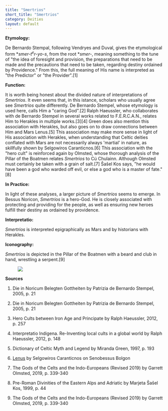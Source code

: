 ```yaml
---
title: "Smertrios"
short_title: "Smertrios"
category: Deities
layout: default
---
```


**Etymology:**

De Bernardo Stempal, following Vendryes and Duval, gives the etymological form \**smer-t<sup>e</sup>r-yo-s*, from the root \**smer-*, meaning something to the tune of "the idea of foresight and provision, the preparations that need to be made and the precautions that need to be taken, regarding destiny ordained by Providence." From this, the full meaning of His name is interpreted as "the Predictor" or "the Provider".\[1]

**Function:**

It is worth being honest about the divided nature of interpretations of *Smertrios*. It even seems that, in this istance, scholars who usually agree see *Smertrios* quite differently. De Bernardo Stempel, whose etymology is used here, calls Him a "caring God".\[2] Ralph Haeussler, who collaborates with de Bernardo Stempel in several works related to F.E.R.C.A.N., relates Him to Herakles in multiple works.\[3]\[4] Green does also mention this association with Herakles, but also goes on to draw connections between Him and Mars Lenus.\[5] This association may make more sense in light of His association with Herakles, when understanding that Celtic deities conflated with Mars are not necessarily always 'martial' in nature, as skillfully shown by Selgowiros Caranticnos.\[6] This association with the "hero cult" is reinforced again by Olmsted, whose thorough analysis of the Pillar of the Boatmen relates *Smertrios* to Cú Chulainn. Although Olmsted must certainly be taken with a grain of salt.\[7] Šašel Kos says, "he would have been a god who warded off evil, or else a god who is a master of fate."\[8]

**In Practice:**

In light of these analyses, a larger picture of *Smertrios* seems to emerge. In Bessus Noricon, *Smertrios* is a hero-God. He is closely associated with protecting and providing for the people, as well as ensuring new heroes fulfill their destiny as ordained by providence.

**Interpretatio:**

*Smertrios* is interpreted epigraphically as Mars and by historians with Herakles. 

**Iconography:**

*Smertrios* is depicted in the Pillar of the Boatmen with a beard and club in hand, wrestling a serpent.\[9]

<figure class="deity-image"><img src="{{ '/assets/img/smertrios.png' | relative_url }}"></figure>

**Sources**

1. Die in Noricum Belegten Gottheiten by Patrizia de Bernardo Stempel, 2005, p. 21

2. Die in Noricum Belegten Gottheiten by Patrizia de Bernardo Stempel, 2005, p. 21

3. Hero Cults between Iron Age and Principate by Ralph Haeussler, 2012, p. 257

4. Interpretatio Indigena. Re-Inventing local cults in a global world by Ralph Haeussler, 2012, p. 148

5. Dictionary of Celtic Myth and Legend by Miranda Green, 1997, p. 193

6. [Lenus](https://senobessusbolgon.wordpress.com/lenus/) by Selgowiros Caranticnos on Senobessus Bolgon

7. The Gods of the Celts and the Indo-Europeans (Revised 2019) by Garrett Olmsted, 2019, p. 339-340

8. Pre-Roman Divinities of the Eastern Alps and Adriatic by Marjeta Šašel Kos, 1999, p. 44

9. The Gods of the Celts and the Indo-Europeans (Revised 2019) by Garrett Olmsted, 2019, p. 339-340
